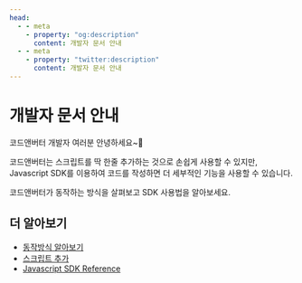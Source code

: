 ```yaml
---
head:
  - - meta
    - property: "og:description"
      content: 개발자 문서 안내
  - - meta
    - property: "twitter:description"
      content: 개발자 문서 안내
---
```


# 개발자 문서 안내

코드앤버터 개발자 여러분 안녕하세요~👋

코드앤버터는 스크립트를 딱 한줄 추가하는 것으로 손쉽게 사용할 수 있지만, Javascript SDK를 이용하여 코드를 작성하면 더 세부적인 기능을 사용할 수 있습니다.

코드앤버터가 동작하는 방식을 살펴보고 SDK 사용법을 알아보세요.

## 더 알아보기

- [동작방식 알아보기](./how-to-work)
- [스크립트 추가](./script)
- [Javascript SDK Reference](./js-sdk)
